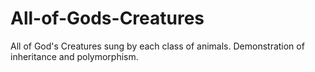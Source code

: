 # All-of-Gods-Creatures
All of God's Creatures sung by each class of animals.  Demonstration of inheritance and polymorphism.
